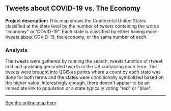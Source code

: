 ## Tweets about COVID-19 vs. The Economy

**Project description:** 
This map shows the Continental United States classified at the state level by the number of tweets containing the words "economy" or 'COVID-19". Each state is classified by either having more tweets about COVID-19, the economy, or the same number of each. 
### Analysis
The tweets were gathered by running the search_tweets function of rtweet in R and grabbing geocoded tweets in the US containing each term. The tweets were brought into QGIS as points where a count by each state was done for both terms and the states were conditionally symbolized based on the higher value. Interestingly enough, there doesn't appear to be an immediate link to population or a state typically voting "red" or "blue".

---

[See the online map here](../Lab_6/qgis2web_2020_03_27-20_32_13_340222/index.html)
